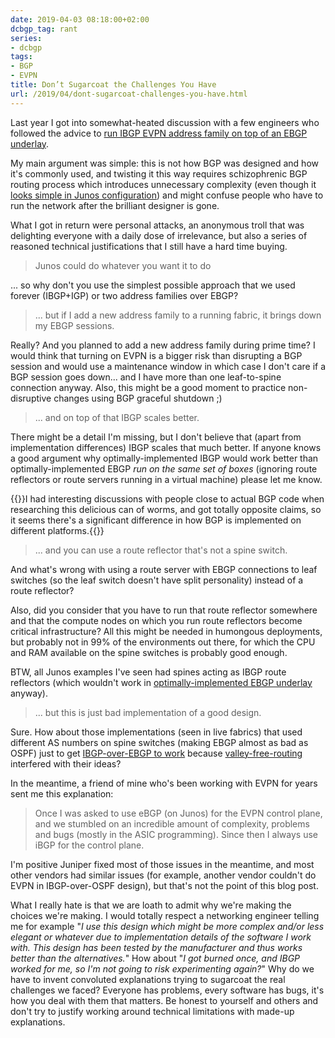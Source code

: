 ```yaml
---
date: 2019-04-03 08:18:00+02:00
dcbgp_tag: rant
series:
- dcbgp
tags:
- BGP
- EVPN
title: Don’t Sugarcoat the Challenges You Have
url: /2019/04/dont-sugarcoat-challenges-you-have.html
---
```

Last year I got into somewhat-heated discussion with a few engineers who followed the advice to [run IBGP EVPN address family on top of an EBGP underlay](https://www.ipspace.net/Data_Center_BGP/BGP_in_EVPN-Based_Data_Center_Fabrics).

My main argument was simple: this is not how BGP was designed and how it's commonly used, and twisting it this way requires schizophrenic BGP routing process which introduces unnecessary complexity (even though it [looks simple in Junos configuration](https://blog.ipspace.net/2018/05/dissecting-ibgpebgp-junos-configuration.html)) and might confuse people who have to run the network after the brilliant designer is gone.
<!--more-->
What I got in return were personal attacks, an anonymous troll that was delighting everyone with a daily dose of irrelevance, but also a series of reasoned technical justifications that I still have a hard time buying.

> Junos could do whatever you want it to do

... so why don't you use the simplest possible approach that we used forever (IBGP+IGP) or two address families over EBGP?

> ... but if I add a new address family to a running fabric, it brings down my EBGP sessions.

Really? And you planned to add a new address family during prime time? I would think that turning on EVPN is a bigger risk than disrupting a BGP session and would use a maintenance window in which case I don't care if a BGP session goes down... and I have more than one leaf-to-spine connection anyway. Also, this might be a good moment to practice non-disruptive changes using BGP graceful shutdown ;)

> ... and on top of that IBGP scales better.

There might be a detail I'm missing, but I don't believe that (apart from implementation differences) IBGP scales that much better. If anyone knows a good argument why optimally-implemented IBGP would work better than optimally-implemented EBGP *run on the same set of boxes* (ignoring route reflectors or route servers running in a virtual machine) please let me know.

{{<note>}}I had interesting discussions with people close to actual BGP code when researching this delicious can of worms, and got totally opposite claims, so it seems there's a significant difference in how BGP is implemented on different platforms.{{</note>}}

> ... and you can use a route reflector that's not a spine switch.

And what's wrong with using a route server with EBGP connections to leaf switches (so the leaf switch doesn't have split personality) instead of a route reflector?

Also, did you consider that you have to run that route reflector somewhere and that the compute nodes on which you run route reflectors become critical infrastructure? All this might be needed in humongous deployments, but probably not in 99% of the environments out there, for which the CPU and RAM available on the spine switches is probably good enough.

BTW, all Junos examples I've seen had spines acting as IBGP route reflectors (which wouldn't work in [optimally-implemented EBGP underlay](https://blog.ipspace.net/2018/06/is-ebgp-really-better-than-ospf-in-leaf.html) anyway).

> ... but this is just bad implementation of a good design.

Sure. How about those implementations (seen in live fabrics) that used different AS numbers on spine switches (making EBGP almost as bad as OSPF) just to get [IBGP-over-EBGP to work](https://blog.ipspace.net/2018/09/valley-free-routing-in-data-center.html) because [valley-free-routing](https://blog.ipspace.net/2018/09/valley-free-routing.html) interfered with their ideas?

In the meantime, a friend of mine who's been working with EVPN for years sent me this explanation:

> Once I was asked to use eBGP (on Junos) for the EVPN control plane, and we stumbled on an incredible amount of complexity, problems and bugs (mostly in the ASIC programming). Since then I always use iBGP for the control plane.

I'm positive Juniper fixed most of those issues in the meantime, and most other vendors had similar issues (for example, another vendor couldn't do EVPN in IBGP-over-OSPF design), but that's not the point of this blog post.

What I really hate is that we are loath to admit why we're making the choices we're making. I would totally respect a networking engineer telling me for example "*I use this design which might be more complex and/or less elegant or whatever* *due to implementation details of the software I work with. This design has been tested by the manufacturer and thus* *works better than the alternatives.*" How about "*I got burned once, and IBGP worked for me, so I'm not going to risk experimenting again?*" Why do we have to invent convoluted explanations trying to sugarcoat the real challenges we faced? Everyone has problems, every software has bugs, it's how you deal with them that matters. Be honest to yourself and others and don\'t try to justify working around technical limitations with made-up explanations.
